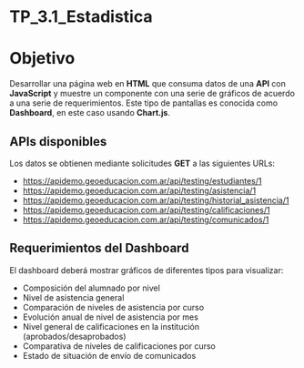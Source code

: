 # TP_3.1_Estadistica
# Objetivo

Desarrollar una página web en **HTML** que consuma datos de una **API** con **JavaScript** y muestre un componente con una serie de gráficos de acuerdo a una serie de requerimientos. Este tipo de pantallas es conocida como **Dashboard**, en este caso usando **Chart.js**.

## APIs disponibles

Los datos se obtienen mediante solicitudes **GET** a las siguientes URLs:

- https://apidemo.geoeducacion.com.ar/api/testing/estudiantes/1  
- https://apidemo.geoeducacion.com.ar/api/testing/asistencia/1  
- https://apidemo.geoeducacion.com.ar/api/testing/historial_asistencia/1  
- https://apidemo.geoeducacion.com.ar/api/testing/calificaciones/1  
- https://apidemo.geoeducacion.com.ar/api/testing/comunicados/1  

## Requerimientos del Dashboard

El dashboard deberá mostrar gráficos de diferentes tipos para visualizar:

- Composición del alumnado por nivel  
- Nivel de asistencia general  
- Comparación de niveles de asistencia por curso  
- Evolución anual de nivel de asistencia por mes  
- Nivel general de calificaciones en la institución (aprobados/desaprobados)  
- Comparativa de niveles de calificaciones por curso  
- Estado de situación de envío de comunicados  
